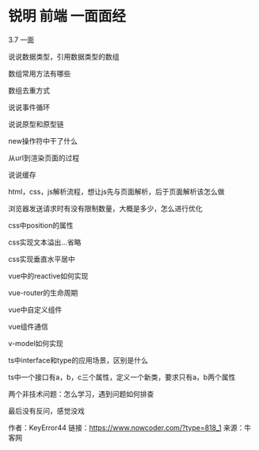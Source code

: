 # 锐明 前端 一面面经

3.7 一面

说说数据类型，引用数据类型的数组

数组常用方法有哪些

数组去重方式

说说事件循环

说说原型和原型链

new操作符中干了什么

从url到渲染页面的过程

说说缓存

html，css，js解析流程，想让js先与页面解析，后于页面解析该怎么做

浏览器发送请求时有没有限制数量，大概是多少，怎么进行优化

css中position的属性

css实现文本溢出…省略

css实现垂直水平居中

vue中的reactive如何实现

vue-router的生命周期

vue中自定义组件

vue组件通信

v-model如何实现

ts中interface和type的应用场景，区别是什么

ts中一个接口有a，b，c三个属性，定义一个新类，要求只有a，b两个属性

两个非技术问题：怎么学习，遇到问题如何排查

最后没有反问，感觉没戏



作者：KeyError44
链接：https://www.nowcoder.com/?type=818_1
来源：牛客网